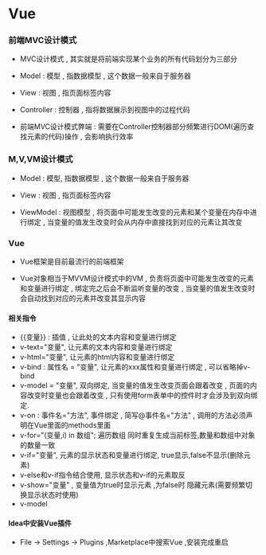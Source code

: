 # Vue

### 前端MVC设计模式

- MVC设计模式 , 其实就是将前端实现某个业务的所有代码划分为三部分


- Model : 模型 , 指数据模型 , 这个数据一般来自于服务器


- View : 视图 , 指页面标签内容


- Controller : 控制器 , 指将数据展示到视图中的过程代码


- 前端MVC设计模式弊端 : 需要在Controller控制器部分频繁进行DOM(遍历查找元素的代码)操作 , 会影响执行效率


### M,V,VM设计模式

- Model : 模型, 指数据模型 , 这个数据一般来自于服务器


- View : 视图 , 指页面标签内容


- ViewModel : 视图模型 , 将页面中可能发生改变的元素和某个变量在内存中进行绑定 , 当变量的值发生改变时会从内存中直接找到对应的元素让其改变


### Vue

- Vue框架是目前最流行的前端框架

- Vue对象相当于MVVM设计模式中的VM , 负责将页面中可能发生改变的元素和变量进行绑定 , 绑定完之后会不断监听变量的改变 , 当变量的值发生改变时会自动找到对应的元素并改变其显示内容

#### 相关指令

- {{变量}} : 插值 , 让此处的文本内容和变量进行绑定
- v-text="变量", 让元素的文本内容和变量进行绑定
- v-html="变量", 让元素的html内容和变量进行绑定
- v-bind : 属性名 = "变量", 让元素的xxx属性和变量进行绑定 , 可以省略掉v-bind 
- v-model = "变量", 双向绑定, 当变量的值发生改变页面会跟着改变 , 页面的内容改变时变量也会跟着改变 , 只有使用form表单中的控件时才会涉及到双向绑定.
- v-on : 事件名="方法", 事件绑定 , 简写@事件名="方法" , 调用的方法必须声明在Vue里面的methods里面
- v-for="(变量,i) in 数组";  遍历数组 同时重复生成当前标签,数量和数组中对象的数量一致
- v-if="变量", 元素的显示状态和变量进行绑定, true显示,false不显示(删除元素)
- v-else和v-if指令结合使用, 显示状态和v-if的元素取反 
- v-show="变量" , 变量值为true时显示元素 ,为false时 隐藏元素(需要频繁切换显示状态时使用)
- v-model

#### Idea中安装Vue插件

- File -> Settings -> Plugins ,Marketplace中搜索Vue ,安装完成重启